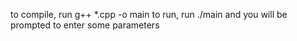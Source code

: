 to compile, run g++ *.cpp -o main
to run, run ./main and you will be prompted to enter some parameters
